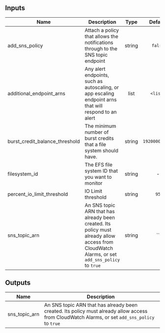 
## Inputs

| Name | Description | Type | Default | Required |
|------|-------------|:----:|:-----:|:-----:|
| add_sns_policy | Attach a policy that allows the notifications through to the SNS topic endpoint | string | `false` | no |
| additional_endpoint_arns | Any alert endpoints, such as autoscaling, or app escaling endpoint arns that will respond to an alert | list | `<list>` | no |
| burst_credit_balance_threshold | The minimum number of burst credits that a file system should have. | string | `192000000000` | no |
| filesystem_id | The EFS file system ID that you want to monitor | string | - | yes |
| percent_io_limit_threshold | IO Limit threshold | string | `95` | no |
| sns_topic_arn | An SNS topic ARN that has already been created. Its policy must already allow access from CloudWatch Alarms, or set `add_sns_policy` to `true` | string | `` | no |

## Outputs

| Name | Description |
|------|-------------|
| sns_topic_arn | An SNS topic ARN that has already been created. Its policy must already allow access from CloudWatch Alarms, or set `add_sns_policy` to `true` |


